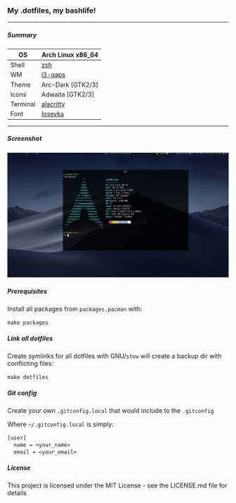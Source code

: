 
### My .dotfiles, my bashlife!
---
##### Summary
| OS       | Arch Linux x86_64 |
| -------- | ----------------- |
| Shell    | [zsh](https://github.com/zsh-users/zsh)          |
| WM       | [i3-gaps](https://github.com/Airblader/i3)           |
| Theme    | Arc-Dark [GTK2/3] |
| Icons    | Adwaita [GTK2/3]  |
| Terminal | [alacritty](https://github.com/jwilm/alacritty)        |
| Font     | [Iosevka](https://be5invis.github.io/Iosevka/)           |
---
##### Screenshot
![Screenshot][screenshot]

[screenshot]: screenshot.png "Screenshot"

##### Prerequisites
Install all packages from `packages.pacman` with:

    make packages

##### Link all dotfiles
Create symlinks for all dotfiles with GNU/`stow` will create a backup dir with 
conflicting files:

    make dotfiles

##### Git config
Create your own `.gitconfig.local` that would include to the `.gitconfig`

Where `~/.gitconfig.local` is simply:

    [user]
      name = <your_name>
      email = <your_email>

##### License

This project is licensed under the MIT License - see the LICENSE.md file for details
